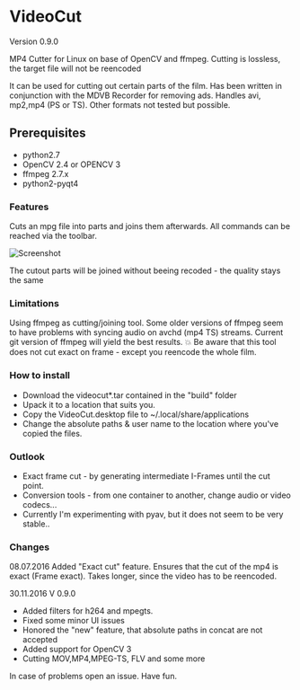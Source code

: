 # VideoCut
Version 0.9.0

MP4 Cutter for Linux on base of OpenCV and ffmpeg. Cutting is lossless, the target file will not be reencoded 

It can be used for cutting out certain parts of the film. Has been written in conjunction with the MDVB Recorder for removing ads. Handles avi, mp2,mp4 (PS or TS). Other formats not tested but possible.
 
## Prerequisites
* python2.7
* OpenCV 2.4 or OPENCV 3
* ffmpeg 2.7.x
* python2-pyqt4

### Features
Cuts an mpg file into parts and joins them afterwards. All commands can be reached via the toolbar.

![Screenshot](https://github.com/kanehekili/VideoCut/blob/master/Videocut.png)

The cutout parts will be joined without beeing recoded - the quality stays the same
### Limitations
Using ffmpeg as cutting/joining tool. Some older versions of ffmpeg seem to have problems with syncing audio on avchd (mp4 TS) streams. 
Current git version of ffmpeg will yield the best results.
:boom: Be aware that this tool does not cut exact on frame - except you reencode the whole film.

### How to install
* Download the videocut*.tar contained in the "build" folder
* Upack it to a location that suits you.
* Copy the VideoCut.desktop file to ~/.local/share/applications
* Change the absolute paths & user name to the location where you've copied the files.

### Outlook
* Exact frame cut - by generating intermediate I-Frames until the cut point. 
* Conversion tools - from one container to another, change audio or video codecs...
* Currently I'm experimenting with pyav, but it does not seem to be very stable..

### Changes 
08.07.2016
Added "Exact cut" feature. Ensures that the cut of the mp4 is exact (Frame exact). Takes longer, since the video has to be reencoded. 

30.11.2016 V 0.9.0
* Added filters for h264 and mpegts. 
* Fixed some minor UI issues
* Honored the "new" feature, that absolute paths in concat are not accepted
* Added support for OpenCV 3
* Cutting MOV,MP4,MPEG-TS, FLV and some more 

In case of problems open an issue. 
Have fun. 

